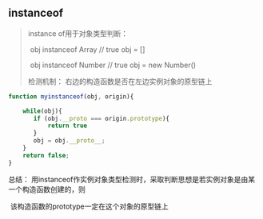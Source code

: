 ## instanceof

> instance of用于对象类型判断：
>
> ​                  obj instanceof  Array  // true  obj = []
>
> ​                  obj instanceof  Number  // true  obj = new Number()
>
> 检测机制： 右边的构造函数是否在左边实例对象的原型链上

```javascript
function myinstanceof(obj, origin){

    while(obj){
       if (obj.__proto === origin.prototype){
           return true
       }
       obj = obj.__proto__;
    }
    return false;
} 
```

总结： 用instanceof作实例对象类型检测时，采取判断思想是若实例对象是由某一个构造函数创建的，则

​             该构造函数的prototype一定在这个对象的原型链上